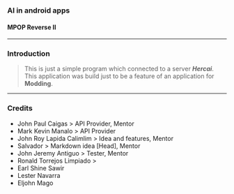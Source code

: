 ### AI in android apps
#### MPOP Reverse II

---
### Introduction
> This is just a simple program which connected to a server ***Hercai***. This application was build just to be a feature of an application for **Modding**.

---
### Credits
* John Paul Caigas > API Provider, Mentor
* Mark Kevin Manalo > API Provider
* John Roy Lapida Calimlim > Idea and features, Mentor
* Salvador > Markdown idea [Head], Mentor
* John Jeremy Antiguo > Tester, Mentor
* Ronald Torrejos Limpiado >
* Earl Shine Sawir
* Lester Navarra
* Eljohn Mago
